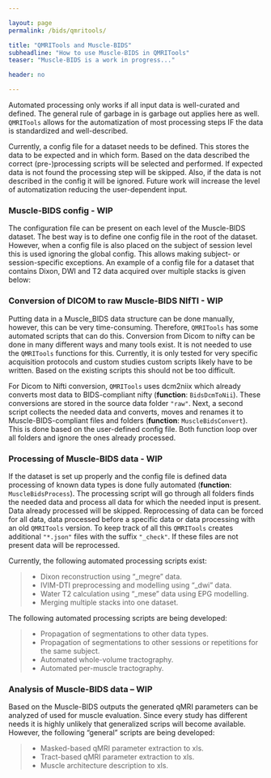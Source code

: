 ```yaml
---

layout: page
permalink: /bids/qmritools/

title: "QMRITools and Muscle-BIDS"
subheadline: "How to use Muscle-BIDS in QMRITools"
teaser: "Muscle-BIDS is a work in progress..."

header: no

---
```


Automated processing only works if all input data is well-curated and defined. The general rule of garbage in is garbage out applies here as well. `QMRITools` allows for the automatization of most processing steps IF the data is standardized and well-described.

Currently, a config file for a dataset needs to be defined. This stores the data to be expected and in which form. Based on the data described the correct (pre-)processing scripts will be selected and performed. If expected data is not found the processing step will be skipped. Also, if the data is not described in the config it will be ignored. Future work will increase the level of automatization reducing the user-dependent input.

### Muscle-BIDS config - WIP

The configuration file can be present on each level of the Muscle-BIDS dataset. The best way is to define one config file in the root of the dataset. However, when a config file is also placed on the subject of session level this is used ignoring the global config. This allows making subject- or session-specific exceptions.
An example of a config file for a dataset that contains Dixon, DWI and T2 data acquired over multiple stacks is given below:

### Conversion of DICOM to raw Muscle-BIDS NIfTI - WIP

Putting data in a Muscle_BIDS data structure can be done manually, however, this can be very time-consuming. Therefore, `QMRITools` has some automated scripts that can do this. Conversion from Dicom to nifty can be done in many different ways and many tools exist. It is not needed to use the `QMRITools` functions for this. Currently, it is only tested for very specific acquisition protocols and custom studies custom scripts likely have to be written. Based on the existing scripts this should not be too difficult.

For Dicom to Nifti conversion, `QMRITools` uses dcm2niix which already converts most data to BIDS-compliant nifty (**function**: `BidsDcmToNii`). These conversions are stored in the source data folder `"raw"`. Next, a second script collects the needed data and converts, moves and renames it to Muscle-BIDS-compliant files and folders (**function**: `MuscleBidsConvert`). This is done based on the user-defined config file. Both function loop over all folders and ignore the ones already processed.

### Processing of Muscle-BIDS data - WIP

If the dataset is set up properly and the config file is defined data processing of known data types is done fully automated (**function**: `MuscleBidsProcess`). The processing script will go through all folders finds the needed data and process all data for which the needed input is present. Data already processed will be skipped. Reprocessing of data can be forced for all data, data processed before a specific data or data processing with an old `QMRITools` version. To keep track of all this `QMRITools` creates additional `"*.json"` files with the suffix `"_check"`. If these files are not present data will be reprocessed.

Currently, the following automated processing scripts exist:

> - Dixon reconstruction using “_megre” data.
> - IVIM-DTI preprocessing and modelling using “_dwi” data.
> - Water T2 calculation using “_mese” data using EPG modelling.
> - Merging multiple stacks into one dataset.

The following automated processing scripts are being developed:

> - Propagation of segmentations to other data types.
> - Propagation of segmentations to other sessions or repetitions for the same subject.
> - Automated whole-volume tractography.
> - Automated per-muscle tractography.

### Analysis of Muscle-BIDS data – WIP

Based on the Muscle-BIDS outputs the generated qMRI parameters can be analyzed of used for muscle evaluation. Since every study has different needs it is highly unlikely that generalized scrips will become available. However, the following “general” scripts are being developed:

> - Masked-based qMRI parameter extraction to xls.
> - Tract-based qMRI parameter extraction to xls.
> - Muscle architecture description to xls.
